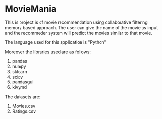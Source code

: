 # MovieMania
This is project is of movie recommendation using collaborative filtering memory based approach.
The user can give the name of the movie as input and the recommeder system will predict the movies similar to that movie. 

The language used for this application is "Python"

Moreover the libraries used are as follows:
1. pandas
2. numpy
3. sklearn
4. scipy
5. pandasgui
6. kivymd

The datasets are:
1. Movies.csv
2. Ratings.csv
